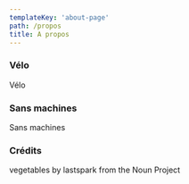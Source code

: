 ```yaml
---
templateKey: 'about-page'
path: /propos
title: A propos
---
```

### Vélo
Vélo

### Sans machines
Sans machines

### Crédits
vegetables by lastspark from the Noun Project
